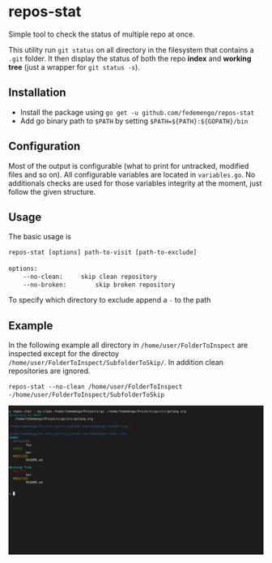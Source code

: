 # repos-stat
Simple tool to check the status of multiple repo at once.

This utility run `git status` on all directory in the filesystem that contains a `.git` folder. It then display the status of both the repo **index** and **working tree** (just a wrapper for `git status -s`). 

## Installation

- Install the package using `go get -u github.com/fedemengo/repos-stat`
- Add go binary path to `$PATH` by setting `$PATH=${PATH}:${GOPATH}/bin`

## Configuration

Most of the output is configurable (what to print for untracked, modified files and so on). All configurable variables are located in `variables.go`. No additionals checks are used for those variables integrity at the moment, just follow the given structure.

## Usage

The basic usage is

```
repos-stat [options] path-to-visit [path-to-exclude]

options:
	--no-clean:		skip clean repository
	--no-broken:		skip broken repository
```

To specify which directory to exclude append a `-` to the path

## Example

In the following example all directory in `/home/user/FolderToInspect` are inspected except for the directoy `/home/user/FolderToInspect/SubfolderToSkip/`. In addition clean repositories are ignored.

```
repos-stat --no-clean /home/user/FolderToInspect -/home/user/FolderToInspect/SubfolderToSkip
```

![example](https://github.com/fedemengo/repos-stat/blob/master/res/example.png)

